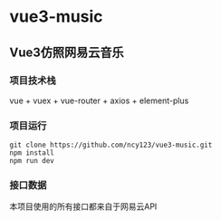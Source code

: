 # vue3-music
## Vue3仿照网易云音乐
### 项目技术栈 
vue + vuex + vue-router + axios + element-plus
### 项目运行
    git clone https://github.com/ncy123/vue3-music.git
    npm install
    npm run dev
### 接口数据
本项目使用的所有接口都来自于网易云API
